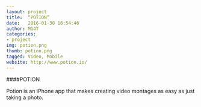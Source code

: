 ```yaml
---
layout: project
title:  “POTION”
date:   2016-01-30 16:54:46
author: M14T
categories:
- project
img: potion.png
thumb: potion.png
tagged: Video, Mobile
website: http://www.potion.io/
---
```

####POTION

Potion is an iPhone app that makes creating video montages as easy as just taking a photo.
